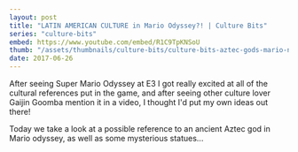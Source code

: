 ```yaml
---
layout: post
title: "LATIN AMERICAN CULTURE in Mario Odyssey?! | Culture Bits"
series: "culture-bits"
embed: https://www.youtube.com/embed/R1C9TpKNSoU
thumb: "/assets/thumbnails/culture-bits/culture-bits-aztec-gods-mario-new-2.png"
date: 2017-06-26
---
```


After seeing Super Mario Odyssey at E3 I got really excited at all of the cultural references put in the game, and after seeing other culture lover Gaijin Goomba mention it in a video, I thought I'd put my own ideas out there!

Today we take a look at a possible reference to an ancient Aztec god in Mario odyssey, as well as some mysterious statues...
